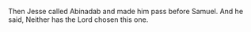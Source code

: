 Then Jesse called Abinadab and made him pass before Samuel. And he said, Neither has the Lord chosen this one.
